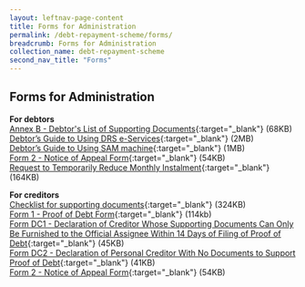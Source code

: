 ```yaml
---
layout: leftnav-page-content
title: Forms for Administration
permalink: /debt-repayment-scheme/forms/
breadcrumb: Forms for Administration
collection_name: debt-repayment-scheme
second_nav_title: "Forms"
---
```

Forms for Administration
---
**For debtors**<br>
[Annex B - Debtor's List of Supporting Documents](/files/AnnexB(Debtor'sListofSupportingDocuments).pdf){:target="_blank"} (68KB)<br>
[Debtor’s Guide to Using DRS e-Services](/files/Debtor'sGuidetoUsingDRSe-Services.pdf){:target="_blank"} (2MB)<br>
[Debtor’s Guide to Using SAM machine](/files/UserGuideforSAM_DRS.pdf){:target="_blank"} (1MB)<br>
[Form 2 - Notice of Appeal Form](files/Form2-NoticeofAppealForm.pdf){:target="_blank"} (54KB)<br>
[Request to Temporarily Reduce Monthly Instalment](/files/RequesttoTemporarilyReduceMonthlyInstalment.pdf){:target="_blank"} (164KB)<br>

**For creditors**<br>
[Checklist for supporting documents](/files/ChecklisttoCreditorsforSupportingDocuments_revisedversion20062018.pdf){:target="_blank"} (324KB)<br>
[Form 1 - Proof of Debt Form](/files/Form1-ProofofDebtFrom.pdf){:target="_blank"} (114kb)<br>
[Form DC1 - Declaration of Creditor Whose Supporting Documents Can Only Be Furnished to the Official Assignee Within 14 Days of Filing of Proof of Debt](/files/FormDC1DRS.pdf){:target="_blank"} (45KB)<br>
[Form DC2 - Declaration of Personal Creditor With No Documents to Support Proof of Debt](/files/FormDC2DRS.pdf){:target="_blank"} (41KB)<br>
[Form 2 - Notice of Appeal Form](files/Form2-NoticeofAppealForm.pdf){:target="_blank"} (54KB)<br>
